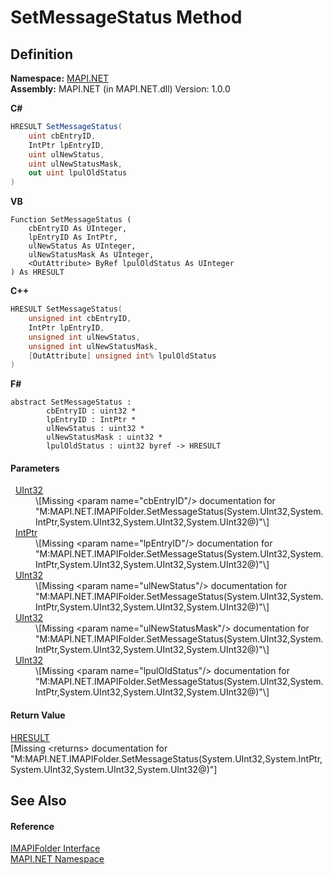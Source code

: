 # SetMessageStatus Method




## Definition
**Namespace:** <a href="5bef4637-66f8-16d4-e5f4-4d0da57a1538.md">MAPI.NET</a>  
**Assembly:** MAPI.NET (in MAPI.NET.dll) Version: 1.0.0

**C#**
``` C#
HRESULT SetMessageStatus(
	uint cbEntryID,
	IntPtr lpEntryID,
	uint ulNewStatus,
	uint ulNewStatusMask,
	out uint lpulOldStatus
)
```
**VB**
``` VB
Function SetMessageStatus ( 
	cbEntryID As UInteger,
	lpEntryID As IntPtr,
	ulNewStatus As UInteger,
	ulNewStatusMask As UInteger,
	<OutAttribute> ByRef lpulOldStatus As UInteger
) As HRESULT
```
**C++**
``` C++
HRESULT SetMessageStatus(
	unsigned int cbEntryID, 
	IntPtr lpEntryID, 
	unsigned int ulNewStatus, 
	unsigned int ulNewStatusMask, 
	[OutAttribute] unsigned int% lpulOldStatus
)
```
**F#**
``` F#
abstract SetMessageStatus : 
        cbEntryID : uint32 * 
        lpEntryID : IntPtr * 
        ulNewStatus : uint32 * 
        ulNewStatusMask : uint32 * 
        lpulOldStatus : uint32 byref -> HRESULT 
```



#### Parameters
<dl><dt>  <a href="https://learn.microsoft.com/dotnet/api/system.uint32" target="_blank" rel="noopener noreferrer">UInt32</a></dt><dd>\[Missing &lt;param name="cbEntryID"/&gt; documentation for "M:MAPI.NET.IMAPIFolder.SetMessageStatus(System.UInt32,System.IntPtr,System.UInt32,System.UInt32,System.UInt32@)"\]</dd><dt>  <a href="https://learn.microsoft.com/dotnet/api/system.intptr" target="_blank" rel="noopener noreferrer">IntPtr</a></dt><dd>\[Missing &lt;param name="lpEntryID"/&gt; documentation for "M:MAPI.NET.IMAPIFolder.SetMessageStatus(System.UInt32,System.IntPtr,System.UInt32,System.UInt32,System.UInt32@)"\]</dd><dt>  <a href="https://learn.microsoft.com/dotnet/api/system.uint32" target="_blank" rel="noopener noreferrer">UInt32</a></dt><dd>\[Missing &lt;param name="ulNewStatus"/&gt; documentation for "M:MAPI.NET.IMAPIFolder.SetMessageStatus(System.UInt32,System.IntPtr,System.UInt32,System.UInt32,System.UInt32@)"\]</dd><dt>  <a href="https://learn.microsoft.com/dotnet/api/system.uint32" target="_blank" rel="noopener noreferrer">UInt32</a></dt><dd>\[Missing &lt;param name="ulNewStatusMask"/&gt; documentation for "M:MAPI.NET.IMAPIFolder.SetMessageStatus(System.UInt32,System.IntPtr,System.UInt32,System.UInt32,System.UInt32@)"\]</dd><dt>  <a href="https://learn.microsoft.com/dotnet/api/system.uint32" target="_blank" rel="noopener noreferrer">UInt32</a></dt><dd>\[Missing &lt;param name="lpulOldStatus"/&gt; documentation for "M:MAPI.NET.IMAPIFolder.SetMessageStatus(System.UInt32,System.IntPtr,System.UInt32,System.UInt32,System.UInt32@)"\]</dd></dl>

#### Return Value
<a href="50596607-a328-ef10-6ea9-0448fbb7d197.md">HRESULT</a>  
\[Missing &lt;returns&gt; documentation for "M:MAPI.NET.IMAPIFolder.SetMessageStatus(System.UInt32,System.IntPtr,System.UInt32,System.UInt32,System.UInt32@)"\]

## See Also


#### Reference
<a href="a5eb5918-6571-0710-67c7-a210d1ad706f.md">IMAPIFolder Interface</a>  
<a href="5bef4637-66f8-16d4-e5f4-4d0da57a1538.md">MAPI.NET Namespace</a>  
